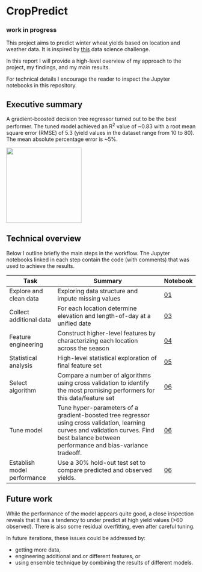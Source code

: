 # CropPredict

### **work in progress**

This project aims to predict winter wheat yields based on location and weather data. It is inspired by  [this](https://github.com/aerialintel/data-science-exercise) data science challenge.

In this report I will provide a high-level overview of my approach to the project, my findings, and my main results.

For technical details I encourage the reader to inspect the Jupyter notebooks in this repository.

## Executive summary

A gradient-boosted decision tree regressor turned out to be the best performer. The tuned model achieved an R<sup>2</sup> value of ~0.83 with a root mean square error (RMSE) of 5.3 (yield values in the dataset range from 10 to 80). The mean absolute percentage error is ~5%.

<img src="https://github.com/cleipski/CropPredict/raw/master/images/model_performance.png" width="200"/>


## Technical overview

Below I outline briefly the main steps in the workflow. The  Jupyter notebooks linked in each step contain the code (with comments) that was used to achieve the results.

| Task | Summary | Notebook|
| --- | --- | -- |
| Explore and clean data | Exploring data structure and impute missing values | [01](https://github.com/cleipski/CropPredict/blob/master/01_data_exploration.ipynb) |
| Collect additional data | For each location determine elevation and length-of-day at a unified date | [03](https://github.com/cleipski/CropPredict/blob/master/03_elevation_and_length_of_day.ipynb) |
| Feature engineering | Construct higher-level features by characterizing each location across the season | [04](https://github.com/cleipski/CropPredict/blob/master/04_feature_engineering.ipynb) |
| Statistical analysis | High-level statistical exploration of final feature set | [05](https://github.com/cleipski/CropPredict/blob/master/05_statisctical_feature_exploration.ipynb) |
| Select algorithm | Compare a number of algorithms using cross validation to identify the most promising performers for this data/feature set | [06](https://github.com/cleipski/CropPredict/blob/master/06_algorithm_selection.ipynb) |
| Tune model | Tune hyper-parameters of a gradient-boosted tree regressor using cross validation, learning curves and validation curves. Find best balance between performance and bias-variance tradeoff. | [06](https://github.com/cleipski/CropPredict/blob/master/06_algorithm_selection.ipynb) |
| Establish model performance | Use a 30% hold-out test set to compare predicted and observed yields. | [06](https://github.com/cleipski/CropPredict/blob/master/06_algorithm_selection.ipynb) |



## Future work

While the performance of the model appears quite good, a close inspection reveals that it has a tendency to under predict at high yield values (>60 observed). There is also some residual overfitting, even after careful tuning.

In future iterations, these issues could be addressed by:

* getting more data,
* engineering additional and.or different features, or
* using ensemble technique by combining the results of different models.
